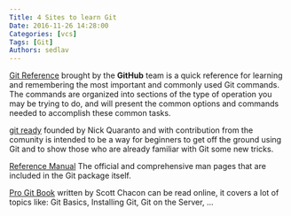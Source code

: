 ```yaml
---
Title: 4 Sites to learn Git
Date: 2016-11-26 14:28:00
Categories: [vcs]
Tags: [Git]
Authors: sedlav
---
```


[Git Reference](http://gitref.org/) brought by the **GitHub** team is  a quick reference for learning and remembering the most important and commonly used Git commands. The commands are organized into sections of the type of operation you may be trying to do, and will present the common options and commands needed to accomplish these common tasks.

[git ready](http://gitready.com/) founded by Nick Quaranto and with contribution from the comunity is intended to be a way for beginners to get off the ground using Git and to show those who are already familiar with Git some new tricks.

[Reference Manual](https://git-scm.com/docs) The official and comprehensive man pages that are included in the Git package itself.

[Pro Git Book](https://git-scm.com/book/en/v2/Getting-Started-About-Version-Control) written by Scott Chacon can be read online, it covers a lot of topics like: Git Basics, Installing Git, Git on the Server, ...
